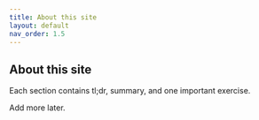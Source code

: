 ```yaml
---
title: About this site
layout: default
nav_order: 1.5
---
```



## About this site

Each section contains tl;dr, summary, and one important exercise.

Add more later.

